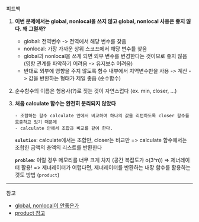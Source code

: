 피드백

1.  **이번 문제에서는 global, nonlocal을 쓰지 않고 global, nonlocal 사용은 좋지 않다. 왜 그럴까?**

    - global: 전역변수 -> 전역에서 해당 변수를 찾음
    - nonlocal: 가장 가까운 상위 스코프에서 해당 변수를 찾음
    - global과 nonlocal을 쓰게 되면 외부 변수를 변경한다는 것이므로 좋지 않음 (영향 관계를 파악하기 어려움 -> 유지보수 어려움)
    - 반대로 외부에 영향을 주지 않도록 함수 내부에서 지역변수만을 사용 -> 계산 -> 값을 반환하는 형태가 제일 좋음 (순수함수)

2.  순수함수의 이름은 형용사(?)로 짓는 것이 자연스럽다 (ex. min, closer, ...)

3.  **처음 calculate 함수는 완전히 분리되지 않았다**

        - 조합하는 함수 calculate 안에서 비교하여 하나의 값을 리턴하도록 closer 함수를 호출하고 있기 때문에
        - calculate 안에서 조합과 비교를 같이 한다.

    **`solution`**: calculate에서는 조합만, closer는 비교만
    => calculate 함수에서는 조합한 금액의 총액의 리스트를 반환한다

    **`problem`**: 이럴 경우 메모리를 너무 크게 차지 (공간 복잡도가 o(3^n))
    => 제너레이터 활용!
    => 제너레이터가 어렵다면, 제너레이터를 반환하는 내장 함수를 활용하는 것도 방법 (`product`)

---

참고

- [global, nonlocal이 안좋은가](https://stackoverflow.com/questions/71373859/sharing-variables-across-recursion-calls-lists-setss)
- [product 참고](https://stackstackstack.tistory.com/entry/python-순열-조합-함수-product-permutations-combinations)
